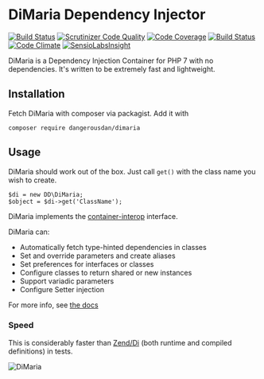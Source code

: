 # DiMaria Dependency Injector

[![Build Status](https://travis-ci.org/dangerousdan/DiMaria.svg?branch=master)](https://travis-ci.org/dangerousdan/DiMaria)
[![Scrutinizer Code Quality](https://scrutinizer-ci.com/g/dangerousdan/DiMaria/badges/quality-score.png?b=master)](https://scrutinizer-ci.com/g/dangerousdan/DiMaria/?branch=master)
[![Code Coverage](https://scrutinizer-ci.com/g/dangerousdan/DiMaria/badges/coverage.png?b=master)](https://scrutinizer-ci.com/g/dangerousdan/DiMaria/?branch=master)
[![Build Status](https://scrutinizer-ci.com/g/dangerousdan/DiMaria/badges/build.png?b=master)](https://scrutinizer-ci.com/g/dangerousdan/DiMaria/build-status/master)
[![Code Climate](https://codeclimate.com/github/dangerousdan/DiMaria/badges/gpa.svg)](https://codeclimate.com/github/dangerousdan/DiMaria)
[![SensioLabsInsight](https://insight.sensiolabs.com/projects/a0051470-aecd-45f2-ae62-04f1dd4d517e/mini.png)](https://insight.sensiolabs.com/projects/a0051470-aecd-45f2-ae62-04f1dd4d517e)

DiMaria is a Dependency Injection Container for PHP 7 with no dependencies. It's written to be extremely fast and lightweight.

## Installation
Fetch DiMaria with composer via packagist. Add it with
```
composer require dangerousdan/dimaria
```

## Usage
DiMaria should work out of the box. Just call `get()` with the class name you wish to create.
```
$di = new DD\DiMaria;
$object = $di->get('ClassName');
```

DiMaria implements the [container-interop](https://github.com/container-interop/container-interop) interface.

DiMaria can:
* Automatically fetch type-hinted dependencies in classes
* Set and override parameters and create aliases
* Set preferences for interfaces or classes
* Configure classes to return shared or new instances
* Support variadic parameters
* Configure Setter injection

For more info, see [the docs](http://dangerousdan.github.io/DiMaria/)

### Speed
This is considerably faster than [Zend/Di](https://github.com/zendframework/zend-di) (both runtime and compiled definitions) in tests.

![DiMaria](http://news.bbcimg.co.uk/media/images/75979000/jpg/_75979820_goalcelebs.jpg)
